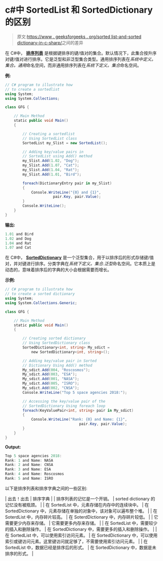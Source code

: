 # c#中 SortedList 和 SortedDictionary 的区别

> 原文:[https://www . geeksforgeeks . org/sorted list-and-sorted dictionary-in-c-sharp/](https://www.geeksforgeeks.org/difference-between-sortedlist-and-sorteddictionary-in-c-sharp/)之间的差异

在 C#中， **[排序列表](https://www.geeksforgeeks.org/c-sharp-sortedlist-with-examples/)** 是根据键排序的键/值对的集合。默认情况下，此集合按升序对键/值对进行排序。它是泛型和非泛型集合类型。通用排序列表在*系统中定义。集合。通用*命名空间，而非通用排序列表在*系统下定义。集合*命名空间。

**例:**

```cs
// C# program to illustrate how
// to create a sortedlist
using System;
using System.Collections;

class GFG {

    // Main Method
    static public void Main()
    {

        // Creating a sortedlist
        // Using SortedList class
        SortedList my_Slist = new SortedList();

        // Adding key/value pairs in
        // SortedList using Add() method
        my_Slist.Add(1.02, "Dog");
        my_Slist.Add(1.07, "Cat");
        my_Slist.Add(1.04, "Rat");
        my_Slist.Add(1.01, "Bird");

        foreach(DictionaryEntry pair in my_Slist)
        {
            Console.WriteLine("{0} and {1}",
                      pair.Key, pair.Value);
        }
        Console.WriteLine();
    }
}
```

**输出:**

```cs
1.01 and Bird
1.02 and Dog
1.04 and Rat
1.07 and Cat

```

在 C#中， **[SortedDictionary](https://www.geeksforgeeks.org/sorteddictionary-implementation-in-c-sharp/)** 是一个泛型集合，用于以排序后的形式存储键/值对，并对键进行排序。分类字典在*系统下定义。集合.泛型*命名空间。它本质上是动态的，意味着排序后的字典的大小会根据需要而增长。

**示例:**

```cs
// C# program to illustrate how
// to create a sorted dictionary
using System;
using System.Collections.Generic;

class GFG {

    // Main Method
    static public void Main()
    {

        // Creating sorted dictionary
        // Using SortedDictionary class
        SortedDictionary<int, string> My_sdict = 
            new SortedDictionary<int, string>();

        // Adding key/value pair in Sorted
        // Dictionary Using Add() method
        My_sdict.Add(004, "Roscosmos");
        My_sdict.Add(003, "ESA");
        My_sdict.Add(001, "NASA");
        My_sdict.Add(005, "ISRO");
        My_sdict.Add(002, "CNSA");
        Console.WriteLine("Top 5 space agencies 2018:");

        // Accessing the key/value pair of the
        // SortedDictionary Using foreach loop
        foreach(KeyValuePair<int, string> pair in My_sdict)
        {
            Console.WriteLine("Rank: {0} and Name: {1}",
                                  pair.Key, pair.Value);
        }
    }
}
```

**Output:**

```cs
Top 5 space agencies 2018:
Rank: 1 and Name: NASA
Rank: 2 and Name: CNSA
Rank: 3 and Name: ESA
Rank: 4 and Name: Roscosmos
Rank: 5 and Name: ISRO

```

以下是排序列表和排序字典之间的一些区别:

| 出去！出去 | 排序字典 |
| 排序列表的记忆是一个开销。 | sorted dictionary 的记忆没有被瓶颈。 |
| 在 SortedList 中，元素存储在内存中的连续块中。 | 在 SortedDictionary 中，元素存储在单独的对象中，该对象可以遍布整个堆。 |
| 在 SoterdList 中，内存碎片较高。 | 在 SoterdDictionary 中，内存碎片较低。 |
| 它需要更少内存来存储。 | 它需要更多内存来存储。 |
| 在 SortedList 中，需要较少的插入和删除操作。 | 在 SortedDictionary 中，需要更多的插入和删除操作。 |
| 在 SortedList 中，可以使用索引访问元素。 | 在 SortedDictionary 中，可以使用索引或键访问元素。这里键访问就足够了，不需要使用索引访问元素。 |
| 在 SortedList 中，数据已经是排序后的形式。 | 在 SortedDictionary 中，数据是未排序的形式。 |